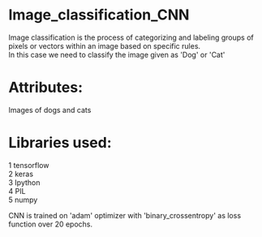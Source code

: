 # Image_classification_CNN
Image classification is the process of categorizing and labeling groups of pixels or vectors within an image based on specific rules.  
In this case we need to classify the image given as 'Dog' or 'Cat'  

# Attributes:
Images of dogs and cats  
  
# Libraries used:  
1 tensorflow  
2 keras  
3 Ipython  
4 PIL  
5 numpy
  
CNN is trained on 'adam' optimizer with 'binary_crossentropy' as loss function over 20 epochs.  
